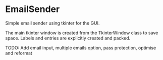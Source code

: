 # EmailSender

Simple email sender using tkinter for the GUI. 

The main tkinter window is created from the TkinterWindow class to save space. Labels and entries are explicitly created and packed. 

TODO: Add email input, multiple emails option, pass protection, optimise and reformat 
